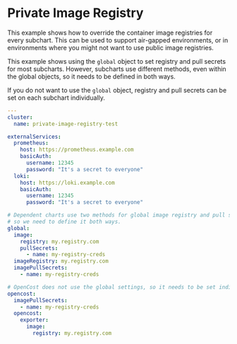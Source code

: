 # Private Image Registry

This example shows how to override the container image registries for every subchart. This can be used to support
air-gapped environments, or in environments where you might not want to use public image registries.

This example shows using the `global` object to set registry and pull secrets for most subcharts. However, subcharts
use different methods, even within the global objects, so it needs to be defined in both ways.

If you do not want to use the `global` object, registry and pull secrets can be set on each subchart individually.

<!-- values file start -->
```yaml
---
cluster:
  name: private-image-registry-test

externalServices:
  prometheus:
    host: https://prometheus.example.com
    basicAuth:
      username: 12345
      password: "It's a secret to everyone"
  loki:
    host: https://loki.example.com
    basicAuth:
      username: 12345
      password: "It's a secret to everyone"

# Dependent charts use two methods for global image registry and pull secrets
# so we need to define it both ways.
global:
  image:
    registry: my.registry.com
    pullSecrets:
      - name: my-registry-creds
  imageRegistry: my.registry.com
  imagePullSecrets:
    - name: my-registry-creds

# OpenCost does not use the global settings, so it needs to be set individually
opencost:
  imagePullSecrets:
    - name: my-registry-creds
  opencost:
    exporter:
      image:
        registry: my.registry.com
```
<!-- values file end -->
